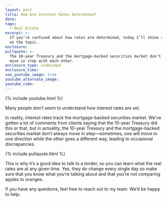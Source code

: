 ```yaml
---
layout: post
title: How Are Interest Rates Determined?
date:
tags:
  - Real Estate
excerpt: >-
  If you’re confused about how rates are determined, today I’ll shine some light
  on the topic.
enclosure:
pullquote: >-
  The 10-year Treasury and the mortgage-backed securities market don’t always
  move in step with each other.
enclosure_type: video/mp4
enclosure_time:
use_youtube_image: true
youtube_alternate_image:
youtube_code:
---
```


{% include youtube.html %}

Many people don’t seem to understand how interest rates are set.

In reality, interest rates track the mortgage-backed securities market. We’ve gotten a lot of comments from clients saying that the 10-year Treasury did this or that, but in actuality, the 10-year Treasury and the mortgage-backed securities market don’t always move in step—sometimes, one will move in one direction while the other goes a different way, leading to occasional discrepancies.

{% include pullquote.html %}

This is why it’s a good idea to talk to a lender, so you can learn what the real rates are at any given time. Yes, they do change every single day so make sure that you know what you’re talking about and that you’re not comparing apples to oranges.

If you have any questions, feel free to reach out to my team. We’d be happy to help.